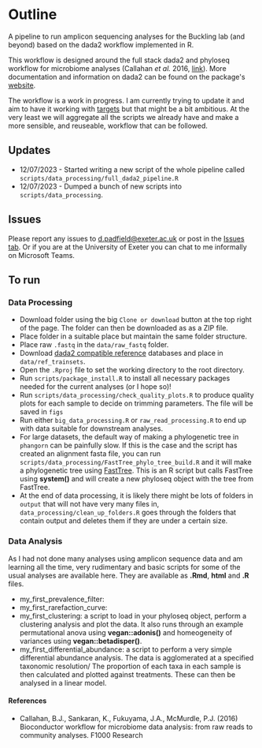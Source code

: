 # Outline

A pipeline to run amplicon sequencing analyses for the Buckling lab (and beyond) based on the dada2 workflow implemented in R.

This workflow is designed around the full stack dada2 and phyloseq workflow for microbiome analyses (Callahan _et al._ 2016, [link](https://f1000research.com/articles/5-1492/v2)). More documentation and information on dada2 can be found on the package's [website](https://benjjneb.github.io/dada2/index.html).

The workflow is a work in progress. I am currently trying to update it and aim to have it working with [targets](https://books.ropensci.org/targets/) but that might be a bit ambitious. At the very least we will aggregate all the scripts we already have and make a more sensible, and reuseable, workflow that can be followed.

## Updates

- 12/07/2023 - Started writing a new script of the whole pipeline called `scripts/data_processing/full_dada2_pipeline.R`
- 12/07/2023 - Dumped a bunch of new scripts into `scripts/data_processing`.

## Issues

Please report any issues to d.padfield@exeter.ac.uk or post in the [Issues tab](https://github.com/padpadpadpad/AB_dada2_pipeline_R/issues). Or if you are at the University of Exeter you can chat to me informally on Microsoft Teams.

## To run

### Data Processing

- Download folder using the big `Clone or download` button at the top right of the page. The folder can then be downloaded as as a ZIP file.
- Place folder in a suitable place but maintain the same folder structure.
- Place raw `.fastq` in the `data/raw_fastq` folder.
- Download [dada2 compatible reference](https://benjjneb.github.io/dada2/training.html) databases and place in `data/ref_trainsets`.
- Open the `.Rproj` file to set the working directory to the root directory.
- Run `scripts/package_install.R` to install all necessary packages needed for the current analyses (or I hope so)!
- Run `scripts/data_processing/check_quality_plots.R` to produce quality plots for each sample to decide on trimming parameters. The file will be saved in `figs`
- Run either `big_data_processing.R` or `raw_read_processing.R` to end up with data suitable for downstream analyses.
- For large datasets, the default way of making a phylogenetic tree in `phangorn` can be painfully slow. If this is the case and the script has created an alignment fasta file, you can run `scripts/data_processing/FastTree_phylo_tree_build.R` and it will make a phylogenetic tree using [FastTree](http://www.microbesonline.org/fasttree/). This is an R script but calls FastTree using __system()__ and will create a new phyloseq object with the tree from FastTree.
- At the end of data processing, it is likely there might be lots of folders in `output` that will not have very many files in, `data_processing/clean_up_folders.R` goes through the folders that contain output and deletes them if they are under a certain size.

### Data Analysis

As I had not done many analyses using amplicon sequence data and am learning all the time, very rudimentary and basic scripts for some of the usual analyses are available here. They are available as __.Rmd__, __html__ and __.R__ files.

- my_first_prevalence_filter:
- my_first_rarefaction_curve:
- my_first_clustering: a script to load in your phyloseq object, perform a clustering analysis and plot the data. It also runs through an example permutational anova using __vegan::adonis()__ and homeogeneity of variances using __vegan::betadisper()__.
- my_first_differential_abundance: a script to perform a very simple differential abundance analysis. The data is agglomerated at a specified taxonomic resolution/ The proportion of each taxa in each sample is then calculated and plotted against treatments. These can then be analysed in a linear model.

#### References

- Callahan, B.J., Sankaran, K., Fukuyama, J.A., McMurdle, P.J. (2016) Bioconductor workflow for microbiome data analysis: from raw reads to community analyses. F1000 Research